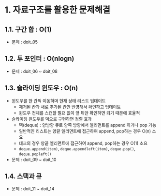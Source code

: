 # 1. 자료구조를 활용한 문제해결
## 1.1. 구간 합 : O(1)
- 문제 : doit_05
## 1.2. 투 포인터 : O(nlogn)
- 문제 : doit_06 ~ doit_08
## 1.3. 슬라이딩 윈도우 : O(n)
- 윈도우를 한 칸씩 이동하며 현재 상태 리스트 업데이트
  - 제거된 칸과 새로 추가된 칸만 반영해서 확인하고 업데이트
  - 윈도우 전체를 스캔할 필요 없이 앞 뒤만 확인하면 되기 때문에 효율적
- 슬라이딩 윈도우를 덱으로 구현하면 정렬 효과
  - 덱(deque) : 양방향 큐로 양쪽 방향에서 엘리먼트를 append 하거나 pop 가능
  - 일반적인 리스트는 양끝 엘리먼트에 접근하여 append, pop하는 경우 O(n) 소요
  - 데크의 경우 양끝 엘리먼트에 접근하여 append, pop하는 경우 O(1) 소요
  - `deque.append(item)`, `deque.appendleft(item)`, `deque.pop()`, `deque.popleft()`
- 문제 : doit_09 ~ doit_10
## 1.4. 스택과 큐
- 문제 : doit_11 ~ doit_14
